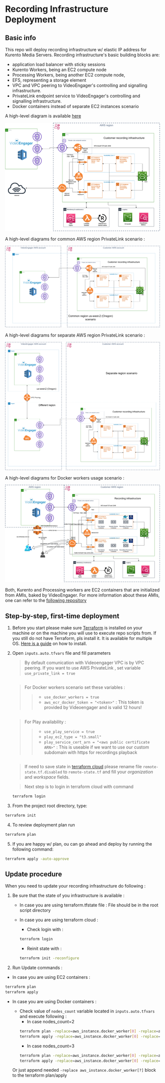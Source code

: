 # Recording Infrastructure Deployment

## Basic info

This repo will deploy recording infrastructure w/ elastic IP address for Kurento Media Servers. Recording infrastructure's basic building blocks are:
* application load balancer with sticky sessions
* Kurento Workers, being an EC2 compute node
* Processing Workers, being another EC2 compute node,
* EFS, representing a storage element
* VPC and VPC peering to VideoEngager's controlling and signalling infrastructure.
* PrivateLink endpoint service to VideoEngager's controlling and signalling infrastructure.
* Docker containers instead of separate EC2 instances scenario

A high-level diagram is available [here](https://help.videoengager.com/hc/en-us/articles/360049346572-Recording-)

![](img/rec3.png)


A high-level diagrams for common AWS region PrivateLink scenario :

![](img/rec2.png)


A high-level diagrams for separate AWS region PrivateLink scenario :

![](img/rec1.png)


A high-level diagrams for Docker workers usage scenario :

![](img/rec4.jpg)


Both, Kurento and Processing workers are EC2 containers that are initialized from AMIs, baked by VideoEngager. For more information about these AMIs, one can refer to the [following repository](https://github.com/VideoEngager/recording-golden-amis)


## Step-by-step, first-time deployment

1. Before you start please make sure [Terraform](https://www.terraform.io) is installed on your machine or on the machine you will use to execute repo scripts from. If you still do not have Terraform, pls install it. It is available for multiple OS. [Here is a guide](https://learn.hashicorp.com/terraform/getting-started/install.html) on how to install.

2. Open ```inputs.auto.tfvars``` file and fill parameters
    > By default comunication with Videoengager VPC is by VPC peering. If you want to use AWS PrivateLink , set variable ```use_private_link = true```

    ##
    
    > For Docker workers scenario set these variables :
    >> *  ```use_docker_workers = true```
    >> *  ```aws_ecr_docker_token = "<token>"``` : This token is provided by Videoengager and is valid 12 hours! 

    ##
    
    > For Play availability :
    >> *  ```use_play_service = true```
    >> *  ```play_ec2_type = "t3.small"```
    >> *  ```play_service_cert_arn = "<aws public certificate ARN>"``` : This is useable if we want to use our custom subdomain with https for recordings playback

   ##

     > If need to save state in [terraform cloud](https://cloud.hashicorp.com/products/terraform) please rename file ```remote-state.tf.disabled``` to ```remote-state.tf``` and fill your *organization* and *workspace* fields. 
    
    > Next step is to login in terraform cloud with command
    ```bash
    terraform login
    ```

    

3. From the project root directory, type:

```bash
terraform init
```

4. To review deployment plan run

```bash
terraform plan
```

5. If you are happy w/ plan, ou can go ahead and deploy by running the following command:

```bash
terraform apply -auto-approve
```

## Update procedure

When you need to update your recording infrastructure do following :

1. Be sure that the state of you infrastructure is available : 
   
   * In case you are using terraform.tfstate file : File should be in the root script directory

   * In case you are using terraform cloud : 

     * Check login with : 
      ```bash
      terraform login
      ```
       
     * Reinit state with :
      ```bash
      terraform init -reconfigure
      ```

2. Run Update commands :
  
  * In case you are using EC2 containers : 
  ```bash
  terraform plan
  terraform apply
  ```
  * In case you are using Docker containers :
    * Check value of `nodes_count` variable located in `inputs.auto.tfvars` and execute following :
      * In case nodes_count=2 
      ```bash
      terraform plan -replace=aws_instance.docker_worker[0] -replace=aws_instance.docker_worker[1]
      terraform apply -replace=aws_instance.docker_worker[0] -replace=aws_instance.docker_worker[1]
      ```
      * In case nodes_count=3 
      ```bash
      terraform plan -replace=aws_instance.docker_worker[0] -replace=aws_instance.docker_worker[1] -replace=aws_instance.docker_worker[2]
      terraform apply -replace=aws_instance.docker_worker[0] -replace=aws_instance.docker_worker[1] -replace=aws_instance.docker_worker[2]
      ```
    
    Or just append needed `-replace aws_instance.docker_worker[?]` block to the terraform plan/apply 
